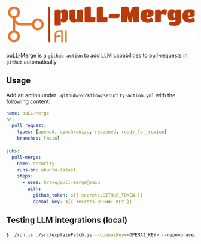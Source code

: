 # ![pull-merge](/logo/svg/logo-no-background.svg)

puLL-Merge is a `github-action` to add LLM capabilities to pull-requests in `github` automatically

## Usage

Add an action under `.github/workflow/security-action.yml` with the following content:

```yaml
name: puLL-Merge
on:
  pull_request:
    types: [opened, synchronize, reopened, ready_for_review]
    branches: [main]

jobs:
  pull-merge:
    name: security
    runs-on: ubuntu-latest
    steps:
      - uses: brave/pull-merge@main
        with:
          github_token: ${{ secrets.GITHUB_TOKEN }}
          openai_key: ${{ secrets.OPENAI_KEY }}

```

## Testing LLM integrations (local)

```bash
$ ./run.js ./src/explainPatch.js --openaiKey=<OPENAI_KEY> --repo=brave/security-action --prnum=406
```